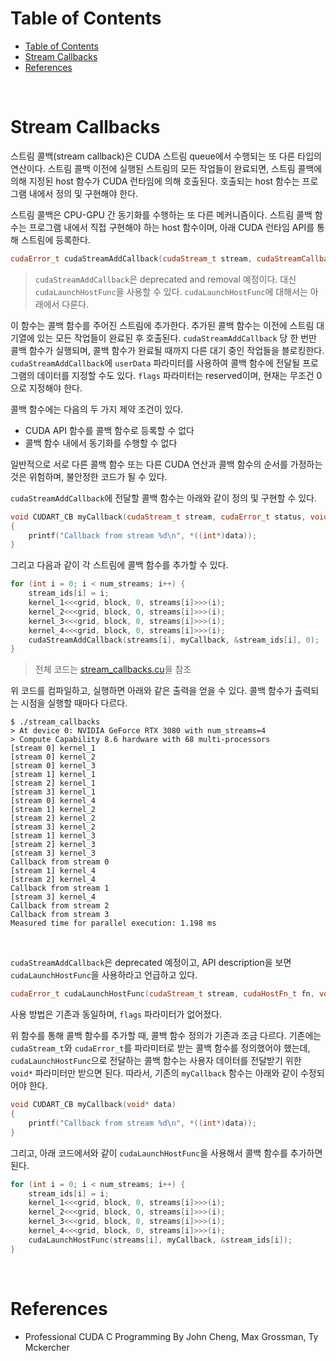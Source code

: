 # Table of Contents

- [Table of Contents](#table-of-contents)
- [Stream Callbacks](#stream-callbacks)
- [References](#references)

<br>

# Stream Callbacks

스트림 콜백(stream callback)은 CUDA 스트림 queue에서 수행되는 또 다른 타입의 연산이다. 스트림 콜백 이전에 실행된 스트림의 모든 작업들이 완료되면, 스트림 콜백에 의해 지정된 host 함수가 CUDA 런타임에 의해 호출된다. 호출되는 host 함수는 프로그램 내에서 정의 및 구현해야 한다.

스트림 콜백은 CPU-GPU 간 동기화를 수행하는 또 다른 메커니즘이다. 스트림 콜백 함수는 프로그램 내에서 직접 구현해야 하는 host 함수이며, 아래 CUDA 런타임 API를 통해 스트림에 등록한다.

```c++
cudaError_t cudaStreamAddCallback(cudaStream_t stream, cudaStreamCallback_t callback, void* userData, unsigned int flags);
```

> `cudaStreamAddCallback`은 deprecated and removal 예정이다. 대신 `cudaLaunchHostFunc`을 사용할 수 있다. `cudaLaunchHostFunc`에 대해서는 아래에서 다룬다.

이 함수는 콜백 함수를 주어진 스트림에 추가한다. 추가된 콜백 함수는 이전에 스트림 대기열에 있는 모든 작업들이 완료된 후 호출된다. `cudaStreamAddCallback` 당 한 번만 콜백 함수가 실행되며, 콜백 함수가 완료될 때까지 다른 대기 중인 작업들을 블로킹한다. `cudaStreamAddCallback`에 `userData` 파라미터를 사용하여 콜백 함수에 전달될 프로그램의 데이터를 지정할 수도 있다. `flags` 파라미터는 reserved이며, 현재는 무조건 0으로 지정해야 한다.

콜백 함수에는 다음의 두 가지 제약 조건이 있다.

- CUDA API 함수를 콜백 함수로 등록할 수 없다
- 콜백 함수 내에서 동기화를 수행할 수 없다

일반적으로 서로 다른 콜백 함수 또는 다른 CUDA 연산과 콜백 함수의 순서를 가정하는 것은 위험하며, 불안정한 코드가 될 수 있다.

`cudaStreamAddCallback`에 전달할 콜백 함수는 아래와 같이 정의 및 구현할 수 있다.
```c++
void CUDART_CB myCallback(cudaStream_t stream, cudaError_t status, void* data)
{
    printf("Callback from stream %d\n", *((int*)data));
}
```

그리고 다음과 같이 각 스트림에 콜백 함수를 추가할 수 있다.
```c++
for (int i = 0; i < num_streams; i++) {
    stream_ids[i] = i;
    kernel_1<<<grid, block, 0, streams[i]>>>(i);
    kernel_2<<<grid, block, 0, streams[i]>>>(i);
    kernel_3<<<grid, block, 0, streams[i]>>>(i);
    kernel_4<<<grid, block, 0, streams[i]>>>(i);
    cudaStreamAddCallback(streams[i], myCallback, &stream_ids[i], 0);
}
```

> 전체 코드는 [stream_callbacks.cu](/cuda/code/streams/stream_callbacks.cu)을 참조

위 코드를 컴파일하고, 실행하면 아래와 같은 출력을 얻을 수 있다. 콜백 함수가 출력되는 시점을 실행할 때마다 다르다.
```
$ ./stream_callbacks
> At device 0: NVIDIA GeForce RTX 3080 with num_streams=4
> Compute Capability 8.6 hardware with 68 multi-processors
[stream 0] kernel_1
[stream 0] kernel_2
[stream 0] kernel_3
[stream 1] kernel_1
[stream 2] kernel_1
[stream 3] kernel_1
[stream 0] kernel_4
[stream 1] kernel_2
[stream 2] kernel_2
[stream 3] kernel_2
[stream 1] kernel_3
[stream 2] kernel_3
[stream 3] kernel_3
Callback from stream 0
[stream 1] kernel_4
[stream 2] kernel_4
Callback from stream 1
[stream 3] kernel_4
Callback from stream 2
Callback from stream 3
Measured time for parallel execution: 1.198 ms
```

<br>

`cudaStreamAddCallback`은 deprecated 예정이고, API description을 보면 `cudaLaunchHostFunc`을 사용하라고 언급하고 있다.
```c++
cudaError_t cudaLaunchHostFunc(cudaStream_t stream, cudaHostFn_t fn, void *userData);
```

사용 방법은 기존과 동일하며, `flags` 파라미터가 없어졌다.

위 함수를 통해 콜백 함수를 추가할 때, 콜백 함수 정의가 기존과 조금 다르다. 기존에는 `cudaStream_t`와 `cudaError_t`를 파라미터로 받는 콜백 함수를 정의했어야 했는데, `cudaLaunchHostFunc`으로 전달하는 콜백 함수는 사용자 데이터를 전달받기 위한 `void*` 파라미터만 받으면 된다. 따라서, 기존의 `myCallback` 함수는 아래와 같이 수정되어야 한다.
```c++
void CUDART_CB myCallback(void* data)
{
    printf("Callback from stream %d\n", *((int*)data));
}
```

그리고, 아래 코드에서와 같이 `cudaLaunchHostFunc`을 사용해서 콜백 함수를 추가하면 된다.
```c++
for (int i = 0; i < num_streams; i++) {
    stream_ids[i] = i;
    kernel_1<<<grid, block, 0, streams[i]>>>(i);
    kernel_2<<<grid, block, 0, streams[i]>>>(i);
    kernel_3<<<grid, block, 0, streams[i]>>>(i);
    kernel_4<<<grid, block, 0, streams[i]>>>(i);
    cudaLaunchHostFunc(streams[i], myCallback, &stream_ids[i]);
}
```

<br>

# References

- Professional CUDA C Programming By John Cheng, Max Grossman, Ty Mckercher
